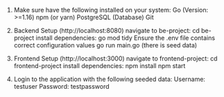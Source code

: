 1. Make sure have the following installed on your system:
Go (Version: >=1.16)
npm (or yarn)
PostgreSQL (Database)
Git

2. Backend Setup (http://localhost:8080)
navigate to be-project: cd be-project
install dependencies: go mod tidy
Ensure the .env file contains correct configuration values
go run main.go (there is seed data)

3. Frontend Setup (http://localhost:3000)
navigate to frontend-project: cd frontend-project
install dependencies: npm install
npm start

4. Login to the application with the following seeded data:
Username: testuser
Password: testpassword
